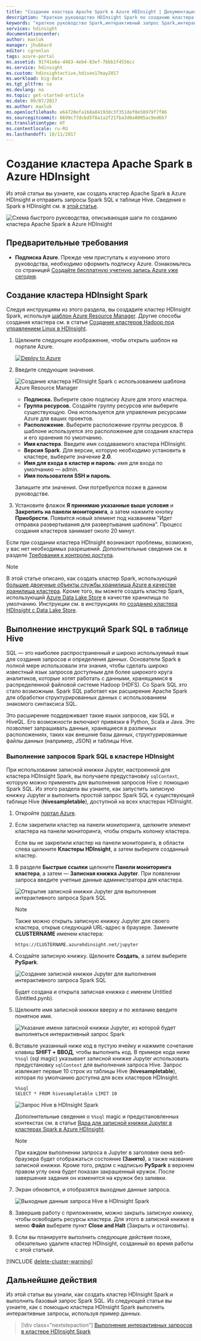 ```yaml
---
title: "Создание кластера Apache Spark в Azure HDInsight | Документация Майкрософт"
description: "Краткое руководство HDInsight Spark по созданию кластера Apache Spark в HDInsight."
keywords: "краткое руководство Spark,интерактивный запрос Spark,интерактивный запрос,Hdinsight Spark,Azure Spark"
services: hdinsight
documentationcenter: 
author: maxluk
manager: jhubbard
editor: cgronlun
tags: azure-portal
ms.assetid: 91f41e6a-d463-4eb4-83ef-7bbb1f4556cc
ms.service: hdinsight
ms.custom: hdinsightactive,hdiseo17may2017
ms.workload: big-data
ms.tgt_pltfrm: na
ms.devlang: na
ms.topic: get-started-article
ms.date: 09/07/2017
ms.author: maxluk
ms.openlocfilehash: e64720efa168a84193dc3f351def0e58979f7f86
ms.sourcegitcommit: 6699c77dcbd5f8a1a2f21fba3d0a0005ac9ed6b7
ms.translationtype: HT
ms.contentlocale: ru-RU
ms.lasthandoff: 10/11/2017
---
```

# <a name="create-an-apache-spark-cluster-in-azure-hdinsight"></a>Создание кластера Apache Spark в Azure HDInsight

Из этой статьи вы узнаете, как создать кластер Apache Spark в Azure HDInsight и отправить запросы Spark SQL к таблице Hive. Сведения о Spark в HDInsight см. в [этой статье](hdinsight-apache-spark-overview.md).

   ![Схема быстрого руководства, описывающая шаги по созданию кластера Apache Spark в Azure HDInsight](./media/hdinsight-apache-spark-jupyter-spark-sql/hdinsight-spark-quickstart-interactive-spark-query-flow.png "Краткое руководство по Spark с использованием Apache Spark в HDInsight. Описанные действия: создание кластера; выполнение интерактивного запроса Spark")

## <a name="prerequisites"></a>Предварительные требования

* **Подписка Azure**. Прежде чем приступать к изучению этого руководства, необходимо оформить подписку Azure. Ознакомьтесь со страницей [Создайте бесплатную учетную запись Azure уже сегодня](https://azure.microsoft.com/free).

## <a name="create-hdinsight-spark-cluster"></a>Создание кластера HDInsight Spark

Следуя инструкциям из этого раздела, вы создадите кластер HDInsight Spark, используя [шаблон Azure Resource Manager](https://azure.microsoft.com/resources/templates/101-hdinsight-spark-linux/). Другие способы создания кластера см. в статье [Создание кластеров Hadoop под управлением Linux в HDInsight](hdinsight-hadoop-provision-linux-clusters.md).

1. Щелкните следующее изображение, чтобы открыть шаблон на портале Azure.         

    <a href="https://portal.azure.com/#create/Microsoft.Template/uri/https%3A%2F%2Fraw.githubusercontent.com%2FAzure%2Fazure-quickstart-templates%2Fmaster%2F101-hdinsight-spark-linux%2Fazuredeploy.json" target="_blank"><img src="./media/hdinsight-apache-spark-jupyter-spark-sql/deploy-to-azure.png" alt="Deploy to Azure"></a>

2. Введите следующие значения.

    ![Создание кластера HDInsight Spark с использованием шаблона Azure Resource Manager](./media/hdinsight-apache-spark-jupyter-spark-sql/create-spark-cluster-in-hdinsight-using-azure-resource-manager-template.png "Создание кластера Spark в HDInsight с использованием шаблона Azure Resource Manager")

    * **Подписка.** Выберите свою подписку Azure для этого кластера.
    * **Группа ресурсов.** Создайте группу ресурсов или выберите существующую. Она используется для управления ресурсами Azure для ваших проектов.
    * **Расположение**. Выберите расположение группы ресурсов. В шаблоне используется это расположение для создания кластера и его хранения по умолчанию.
    * **Имя кластера**. Введите имя создаваемого кластера HDInsight.
    * **Версия Spark**. Для версии, которую необходимо установить в кластере, выберите значение **2.0**.
    * **Имя для входа в кластер и пароль**: имя для входа по умолчанию — admin.
    * **Имя пользователя SSH и пароль**.

   Запишите эти значения.  Они потребуются позже в данном руководстве.

3. Установите флажок **Я принимаю указанные выше условия** и **Закрепить на панели мониторинга**, а затем нажмите кнопку **Приобрести**. Появится новый элемент под названием "Идет отправка развертывания для развертывания шаблона". Процесс создания кластеров занимает около 20 минут.

Если при создании кластера HDInsight возникают проблемы, возможно, у вас нет необходимых разрешений. Дополнительные сведения см. в разделе [Требования к контролю доступа](hdinsight-administer-use-portal-linux.md#create-clusters).

> [!NOTE]
> В этой статье описано, как создать кластер Spark, использующий [большие двоичные объекты службы хранилища Azure в качестве хранилища кластера](hdinsight-hadoop-use-blob-storage.md). Кроме того, вы можете создать кластер Spark, использующий [Azure Data Lake Store](hdinsight-hadoop-use-data-lake-store.md) в качестве хранилища по умолчанию. Инструкции см. в инструкциях по [созданию кластера HDInsight с Data Lake Store](../data-lake-store/data-lake-store-hdinsight-hadoop-use-portal.md).
>
>

## <a name="run-spark-sql-statements-on-a-hive-table"></a>Выполнение инструкций Spark SQL в таблице Hive

SQL — это наиболее распространенный и широко используемый язык для создания запросов и определения данных. Основатели Spark в полной мере использовали эти знания, чтобы сделать широко известный язык запросов доступным для более широкого круга аналитиков, которые хотят работать с данными, хранящимися в распределенной файловой системе Hadoop (HDFS). Со Spark SQL это стало возможным. Spark SQL работает как расширение Apache Spark для обработки структурированных данных с использованием знакомого синтаксиса SQL.

Это расширение поддерживает такие языки запросов, как SQL и HiveQL. Его возможности включают привязки в Python, Scala и Java. Это позволяет запрашивать данные, хранящиеся в различных расположениях, таких как внешние базы данных, структурированные файлы данных (например, JSON) и таблицы Hive.

### <a name="running-spark-sql-on-an-hdinsight-cluster"></a>Выполнение запросов Spark SQL в кластере HDInsight

При использовании записной книжки Jupyter, настроенной для кластера HDInsight Spark, вы получаете предустановку `sqlContext`, которую можно применять для выполнения запросов Hive с помощью Spark SQL. Из этого раздела вы узнаете, как запустить записную книжку Jupyter и выполнить простой запрос Spark SQL к существующей таблице Hive (**hivesampletable**), доступной на всех кластерах HDInsight.

1. Откройте [портал Azure](https://portal.azure.com/).

2. Если закрепили кластер на панели мониторинга, щелкните элемент кластера на панели мониторинга, чтобы открыть колонку кластера.

    Если вы не закрепили кластер на панели мониторинга, в области слева щелкните **Кластеры HDInsight**, а затем выберите созданный кластер.

3. В разделе **Быстрые ссылки** щелкните **Панели мониторинга кластера**, а затем — **Записная книжка Jupyter**. При появлении запроса введите учетные данные администратора для кластера.

   ![Открытие записной книжки Jupyter для выполнения интерактивного запроса Spark SQL](./media/hdinsight-apache-spark-jupyter-spark-sql/hdinsight-spark-open-jupyter-interactive-spark-sql-query.png "Открытие записной книжки Jupyter для выполнения интерактивного запроса Spark SQL")

   > [!NOTE]
   > Также можно открыть записную книжку Jupyter для своего кластера, открыв следующий URL-адрес в браузере. Замените **CLUSTERNAME** именем кластера:
   >
   > `https://CLUSTERNAME.azurehdinsight.net/jupyter`
   >
   >
3. Создайте записную книжку. Щелкните **Создать**, а затем выберите **PySpark**.

   ![Создание записной книжки Jupyter для выполнения интерактивного запроса Spark SQL](./media/hdinsight-apache-spark-jupyter-spark-sql/hdinsight-spark-create-jupyter-interactive-spark-sql-query.png "Создание записной книжки Jupyter для выполнения интерактивного запроса Spark SQL")

   Будет создана и открыта записная книжка с именем Untitled (Untitled.pynb).

4. Щелкните имя записной книжки вверху и по желанию введите понятное имя.

    ![Указание имени записной книжки Jupyter, из которой будет выполняться интерактивный запрос Spark](./media/hdinsight-apache-spark-jupyter-spark-sql/hdinsight-spark-jupyter-notebook-name.png "Provide a name for the Jupyter notebook to run interactive Spark query from")

5.  Вставьте указанный ниже код в пустую ячейку и нажмите сочетание клавиш **SHIFT + ВВОД**, чтобы выполнить код. В примере кода ниже `%%sql` (sql magic) указывает записной книжке Jupyter использовать предустановку `sqlContext` для выполнения запроса Hive. Запрос извлекает первые 10 строк из таблицы Hive (**hivesampletable**), которая по умолчанию доступна для всех кластеров HDInsight.

        %%sql
        SELECT * FROM hivesampletable LIMIT 10

    ![Запрос Hive в HDInsight Spark](./media/hdinsight-apache-spark-jupyter-spark-sql/hdinsight-spark-get-started-hive-query.png "Hive query in HDInsight Spark")

    Дополнительные сведения о `%%sql` magic и предустановленных контекстах см. в статье [Ядра для записной книжки Jupyter в кластерах Spark в Azure HDInsight](hdinsight-apache-spark-jupyter-notebook-kernels.md).

    > [!NOTE]
    > При каждом выполнении запроса в Jupyter в заголовке окна веб-браузера будет отображаться состояние **(Занято)**, а также название записной книжки. Кроме того, рядом с надписью **PySpark** в верхнем правом углу окна будет показан закрашенный кружок. После завершения задания он изменится на кружок без заливки.
    >
    >
    
6. Экран обновится, и отобразятся выходные данные запроса.

    ![Выходные данные запроса Hive в HDInsight Spark](./media/hdinsight-apache-spark-jupyter-spark-sql/hdinsight-spark-get-started-hive-query-output.png "Hive query output in HDInsight Spark")

7. Завершив работу с приложением, можно закрыть записную книжку, чтобы освободить ресурсы кластера. Для этого в записной книжке в меню **Файл** выберите пункт **Close and Halt** (Закрыть и остановить).

8. Если вы планируете выполнить следующие действия позже, обязательно удалите кластер HDInsight, созданный во время работы с этой статьей. 

[!INCLUDE [delete-cluster-warning](../../includes/hdinsight-delete-cluster-warning.md)]

## <a name="next-step"></a>Дальнейшие действия 

Из этой статьи вы узнали, как создать кластер HDInsight Spark и выполнить базовый запрос Spark SQL. Из следующей статьи вы узнаете, как с помощью кластера HDInsight Spark выполнять интерактивные запросы, используя пример данных.

> [!div class="nextstepaction"]
>[Выполнение интерактивных запросов в кластере HDInsight Spark](hdinsight-apache-spark-load-data-run-query.md)



